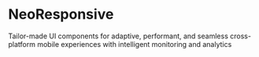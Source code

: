 # NeoResponsive
Tailor-made UI components for adaptive, performant, and seamless cross-platform mobile experiences with intelligent monitoring and analytics
